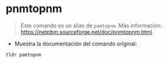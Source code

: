# pnmtopnm

> Este comando es un alias de `pamtopnm`.
> Más información: <https://netpbm.sourceforge.net/doc/pnmtopnm.html>.

- Muestra la documentación del comando original:

`tldr pamtopnm`

